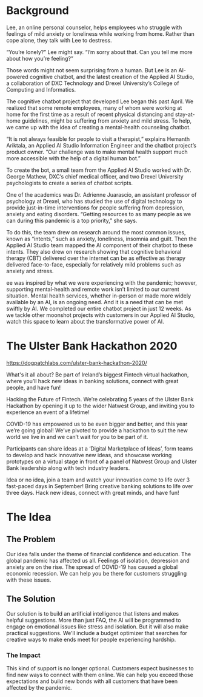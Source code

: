 # Background
Lee, an online personal counselor, helps employees who struggle with feelings of mild anxiety or loneliness while working from home. Rather than cope alone, they talk with Lee to destress.

“You’re lonely?” Lee might say. “I’m sorry about that. Can you tell me more about how you’re feeling?”

Those words might not seem surprising from a human. But Lee is an AI-powered cognitive chatbot, and the latest creation of the Applied AI Studio, a collaboration of DXC Technology and Drexel University’s College of Computing and Informatics.

The cognitive chatbot project that developed Lee began this past April. We realized that some remote employees, many of whom were working at home for the first time as a result of recent physical distancing and stay-at-home guidelines, might be suffering from anxiety and mild stress. To help, we came up with the idea of creating a mental-health counseling chatbot.

“It is not always feasible for people to visit a therapist,” explains Hemanth Ariktala, an Applied AI Studio Information Engineer and the chatbot project’s product owner. “Our challenge was to make mental health support much more accessible with the help of a digital human bot.”

To create the bot, a small team from the Applied AI Studio worked with Dr. George Mathew, DXC’s chief medical officer, and two Drexel University psychologists to create a series of chatbot scripts.

One of the academics was Dr. Adrienne Juarascio, an assistant professor of psychology at Drexel, who has studied the use of digital technology to provide just-in-time interventions for people suffering from depression, anxiety and eating disorders. “Getting resources to as many people as we can during this pandemic is a top priority,” she says.

To do this, the team drew on research around the most common issues, known as “intents,” such as anxiety, loneliness, insomnia and guilt. Then the Applied AI Studio team mapped the AI component of their chatbot to these intents. They also drew on research showing that cognitive behavioral therapy (CBT) delivered over the internet can be as effective as therapy delivered face-to-face, especially for relatively mild problems such as anxiety and stress.

ee was inspired by what we were experiencing with the pandemic; however, supporting mental-health and remote work isn’t limited to our current situation. Mental health services, whether in-person or made more widely available by an AI, is an ongoing need.  And it is a need that can be met swiftly by AI. We completed our entire chatbot project in just 12 weeks. As we tackle other moonshot projects with customers in our Applied AI Studio, watch this space to learn about the transformative power of AI.

# The Ulster Bank Hackathon 2020

https://dogpatchlabs.com/ulster-bank-hackathon-2020/

What's it all about? Be part of Ireland’s biggest Fintech virtual hackathon, where you’ll hack new ideas in banking solutions, connect with great people, and have fun!

Hacking the Future of Fintech. We’re celebrating 5 years of the Ulster Bank Hackathon by opening it up to the wider Natwest Group, and inviting you to experience an event of a lifetime!

COVID-19 has empowered us to be even bigger and better, and this year we’re going global! We’ve pivoted to provide a hackathon to suit the new world we live in and we can’t wait for you to be part of it.

Participants can share ideas at a ‘Digital Marketplace of Ideas’, form teams to develop and hack innovative new ideas, and showcase working prototypes on a virtual stage in front of a panel of Natwest Group and Ulster Bank leadership along with tech industry leaders.

Idea or no idea, join a team and watch your innovation come to life over 3 fast-paced days in September! Bring creative banking solutions to life over three days. Hack new ideas, connect with great minds, and have fun!

# The Idea

## The Problem
Our idea falls under the theme of financial confidence and education. The global pandemic has affected us all. Feelings of isolation, depression and anxiety are on the rise. The spread of COVID-19 has caused a global economic recession. We can help you be there for customers struggling with these issues.

## The Solution
Our solution is to build an artificial intelligence that listens and makes helpful suggestions. More than just FAQ, the AI will be programmed to engage on emotional issues like stress and isolation. But it will also make practical suggestions. We'll include a budget optimizer that searches for creative ways to make ends meet for people experiencing hardship.

### The Impact
This kind of support is no longer optional.  Customers expect businesses to find new ways to connect with them online. We can help you exceed those expectations and build new bonds with all customers that have been affected by the pandemic.

